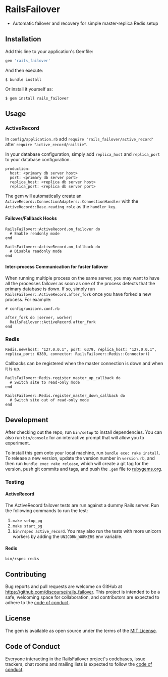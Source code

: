 # RailsFailover

* Automatic failover and recovery for simple master-replica Redis setup

## Installation

Add this line to your application's Gemfile:

```ruby
gem 'rails_failover'
```

And then execute:

    $ bundle install

Or install it yourself as:

    $ gem install rails_failover

## Usage

### ActiveRecord

In `config/application.rb` add `require 'rails_failover/active_record'` after `require "active_record/railtie"`.

In your database configuration, simply add `replica_host` and `replica_port` to your database configuration.

```
production:
  host: <primary db server host>
  port: <primary db server port>
  replica_host: <replica db server host>
  replica_port: <replica db server port>
```

The gem will automatically create an `ActiveRecord::ConnectionAdapters::ConnectionHandler` with the `ActiveRecord::Base.reading_role` as the `handler_key`.

#### Failover/Fallback Hooks

```
RailsFailover::ActiveRecord.on_failover do
  # Enable readonly mode
end

RailsFailover::ActiveRecord.on_fallback do
  # Disable readonly mode
end
```

#### Inter-process Communication for faster failover

When running multiple process on the same server, you may want to have all the processes failover as soon as one of the process detects that the primary database is down. If so, simply run `RailsFailover::ActiveRecord.after_fork` once you have forked a new process. For example:

```
# config/unicorn.conf.rb

after_fork do |server, worker|
  RailsFailover::ActiveRecord.after_fork
end
```

### Redis

```
Redis.new(host: "127.0.0.1", port: 6379, replica_host: "127.0.0.1", replica_port: 6380, connector: RailsFailover::Redis::Connector))
```

Callbacks can be registered when the master connection is down and when it is up.


```
RailsFailover::Redis.register_master_up_callback do
  # Switch site to read-only mode
end

RailsFailover::Redis.register_master_down_callback do
  # Switch site out of read-only mode
end
```

## Development

After checking out the repo, run `bin/setup` to install dependencies. You can also run `bin/console` for an interactive prompt that will allow you to experiment.

To install this gem onto your local machine, run `bundle exec rake install`. To release a new version, update the version number in `version.rb`, and then run `bundle exec rake release`, which will create a git tag for the version, push git commits and tags, and push the `.gem` file to [rubygems.org](https://rubygems.org).

### Testing

#### ActiveRecord

The ActiveRecord failover tests are run against a dummy Rails server. Run the following commands to run the test:

1. `make setup_pg`
1. `make start_pg`
1. `bin/rspec active_record`. You may also run the tests with more unicorn workers by adding the `UNICORN_WORKERS` env variable.

#### Redis

`bin/rspec redis`

## Contributing

Bug reports and pull requests are welcome on GitHub at https://github.com/discourse/rails_failover. This project is intended to be a safe, welcoming space for collaboration, and contributors are expected to adhere to the [code of conduct](https://github.com/discourse/rails_failover/blob/master/CODE_OF_CONDUCT.md).


## License

The gem is available as open source under the terms of the [MIT License](https://opensource.org/licenses/MIT).

## Code of Conduct

Everyone interacting in the RailsFailover project's codebases, issue trackers, chat rooms and mailing lists is expected to follow the [code of conduct](https://github.com/discourse/rails_failover/blob/master/CODE_OF_CONDUCT.md).
